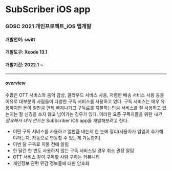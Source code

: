 # SubScriber iOS app

### GDSC 2021 개인프로젝트_iOS 앱개발
#### 개발언어: swift
#### 개발도구: Xcode 13.1
#### 개발기간: 2022.1 ~
* * *
#### *overview*
수많은 OTT 서비스와 음악 감상, 클라우드 서비스 사용, 저렴한 배송 서비스 사용 등을 이유로
대부분의 사람들이 다양한 구독 서비스를 사용하고 있다.
구독 서비스는 매우 유용하지만 돈이 얼만큼 언제 빠져나가고 구독료를 지불하는만큼 서비스를 잘 사용하고 있는지는
잘 신경을 쓰지 않고 넘어가는 경우가 있다.
이러한 요즘 구독자들을 위한 *내가 필요해서 내가 만드는* SubScriber iOS app을 개발해보려고 한다.

- 어떤 구독 서비스를 사용하고 얼만큼 내는지 한 눈에 정리(사용자가 일일이 추가해야하는지, 자동으로 연동할 수 있는게 가능한지)
- 이번 달 구독료 지불 전에 알림
- 한 달간 한 번도 사용하지 않는 구독 서비스일 경우 취소 권장 알림
- OTT 서비스 같이 구독할 사람 구하는 커뮤니티
- 개인정보 관련 민감 정보들에 대한 암호화
